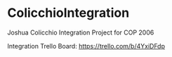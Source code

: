 # ColicchioIntegration
Joshua Colicchio Integration Project for COP 2006

Integration Trello Board:
https://trello.com/b/4YxiDFdp

